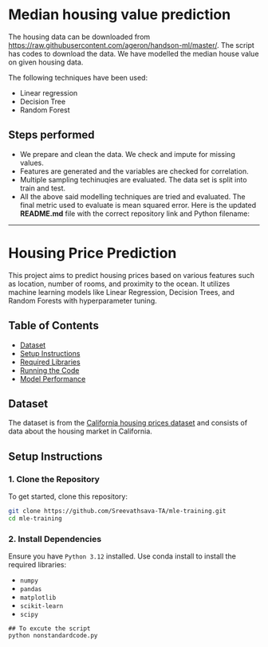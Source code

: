 # Median housing value prediction

The housing data can be downloaded from https://raw.githubusercontent.com/ageron/handson-ml/master/. The script has codes to download the data. We have modelled the median house value on given housing data. 

The following techniques have been used: 

 - Linear regression
 - Decision Tree
 - Random Forest

## Steps performed
 - We prepare and clean the data. We check and impute for missing values.
 - Features are generated and the variables are checked for correlation.
 - Multiple sampling techinuqies are evaluated. The data set is split into train and test.
 - All the above said modelling techniques are tried and evaluated. The final metric used to evaluate is mean squared error.
Here is the updated **README.md** file with the correct repository link and Python filename:

---

# Housing Price Prediction

This project aims to predict housing prices based on various features such as location, number of rooms, and proximity to the ocean. It utilizes machine learning models like Linear Regression, Decision Trees, and Random Forests with hyperparameter tuning.

## Table of Contents
- [Dataset](#dataset)
- [Setup Instructions](#setup-instructions)
- [Required Libraries](#required-libraries)
- [Running the Code](#running-the-code)
- [Model Performance](#model-performance)
  
## Dataset
The dataset is from the [California housing prices dataset](https://raw.githubusercontent.com/ageron/handson-ml/master/datasets/housing/housing.tgz) and consists of data about the housing market in California.

## Setup Instructions

### 1. Clone the Repository

To get started, clone this repository:

```bash
git clone https://github.com/Sreevathsava-TA/mle-training.git
cd mle-training
```

### 2. Install Dependencies

Ensure you have `Python 3.12` installed. Use conda install to install the required libraries:

- `numpy`
- `pandas`
- `matplotlib`
- `scikit-learn`
- `scipy`

```
## To excute the script
python nonstandardcode.py
